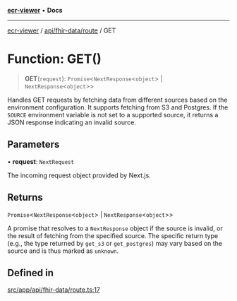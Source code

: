 [**ecr-viewer**](../../../../README.md) • **Docs**

***

[ecr-viewer](../../../../README.md) / [api/fhir-data/route](../README.md) / GET

# Function: GET()

> **GET**(`request`): `Promise`\<`NextResponse`\<`object`\> \| `NextResponse`\<`object`\>\>

Handles GET requests by fetching data from different sources based on the environment configuration.
It supports fetching from S3 and Postgres. If the `SOURCE` environment variable is not set to
a supported source, it returns a JSON response indicating an invalid source.

## Parameters

• **request**: `NextRequest`

The incoming request object provided by Next.js.

## Returns

`Promise`\<`NextResponse`\<`object`\> \| `NextResponse`\<`object`\>\>

A promise that resolves to a `NextResponse` object
  if the source is invalid, or the result of fetching from the specified source.
  The specific return type (e.g., the type returned by `get_s3` or `get_postgres`)
  may vary based on the source and is thus marked as `unknown`.

## Defined in

[src/app/api/fhir-data/route.ts:17](https://github.com/CDCgov/phdi/blob/fa63a85e5b4651bdfc0d25ecc23a67e11fbcba18/containers/ecr-viewer/src/app/api/fhir-data/route.ts#L17)
